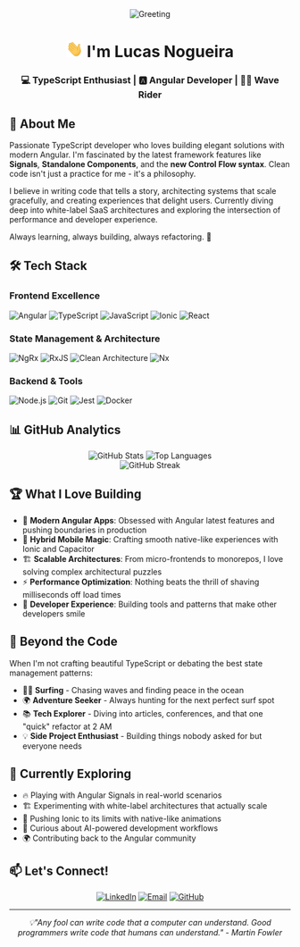 <div align="center">
  <img src="https://readme-typing-svg.demolab.com?font=Fira+Code&size=30&duration=3000&pause=1000&color=58A6FF&center=true&vCenter=true&width=600&lines=Hello+World!;Welcome+to+my+profile!;Happy+coding!;Let's+build+something+amazing!" alt="Greeting" />
</div>

<h1 align="center">
  <img src="https://raw.githubusercontent.com/ABSphreak/ABSphreak/master/gifs/Hi.gif" width="30px" height="30px">
  I'm Lucas Nogueira
</h1>

<h3 align="center">💻 TypeScript Enthusiast | 🅰️ Angular Developer | 🏄‍♂️ Wave Rider</h3>

## 💫 About Me

Passionate TypeScript developer who loves building elegant solutions with modern Angular. I'm fascinated by the latest framework features like **Signals**, **Standalone Components**, and the **new Control Flow syntax**. Clean code isn't just a practice for me - it's a philosophy.

I believe in writing code that tells a story, architecting systems that scale gracefully, and creating experiences that delight users. Currently diving deep into white-label SaaS architectures and exploring the intersection of performance and developer experience.

Always learning, always building, always refactoring. 🚀

## 🛠️ Tech Stack

### Frontend Excellence

![Angular](https://img.shields.io/badge/Angular-DD0031?style=for-the-badge&logo=angular&logoColor=white)
![TypeScript](https://img.shields.io/badge/TypeScript-3178C6?style=for-the-badge&logo=typescript&logoColor=white)
![JavaScript](https://img.shields.io/badge/JavaScript-F7DF1E?style=for-the-badge&logo=javascript&logoColor=black)
![Ionic](https://img.shields.io/badge/Ionic-3880FF?style=for-the-badge&logo=ionic&logoColor=white)
![React](https://img.shields.io/badge/React-20232A?style=for-the-badge&logo=react&logoColor=61DAFB)

### State Management & Architecture

![NgRx](https://img.shields.io/badge/NgRx-BA52DE?style=for-the-badge&logo=redux&logoColor=white)
![RxJS](https://img.shields.io/badge/RxJS-B7178C?style=for-the-badge&logo=reactivex&logoColor=white)
![Clean Architecture](https://img.shields.io/badge/Clean_Architecture-4285F4?style=for-the-badge)
![Nx](https://img.shields.io/badge/Nx-143055?style=for-the-badge&logo=nx&logoColor=white)

### Backend & Tools

![Node.js](https://img.shields.io/badge/Node.js-339933?style=for-the-badge&logo=node.js&logoColor=white)
![Git](https://img.shields.io/badge/Git-F05032?style=for-the-badge&logo=git&logoColor=white)
![Jest](https://img.shields.io/badge/Jest-C21325?style=for-the-badge&logo=jest&logoColor=white)
![Docker](https://img.shields.io/badge/Docker-2496ED?style=for-the-badge&logo=docker&logoColor=white)

## 📊 GitHub Analytics

<div align="center">
  <img src="https://github-readme-stats.vercel.app/api?username=lsnogueira&show_icons=true&theme=tokyonight&include_all_commits=true&count_private=true&hide_border=true" height="180" alt="GitHub Stats" />
  <img src="https://github-readme-stats.vercel.app/api/top-langs/?username=lsnogueira&layout=compact&theme=tokyonight&hide_border=true&langs_count=8" height="180" alt="Top Languages" />
</div>

<div align="center">
  <img src="https://github-readme-streak-stats.herokuapp.com/?user=lsnogueira&theme=tokyonight&hide_border=true" alt="GitHub Streak" />
</div>

## 🏆 What I Love Building

- 🚀 **Modern Angular Apps**: Obsessed with Angular latest features and pushing boundaries in production
- 📱 **Hybrid Mobile Magic**: Crafting smooth native-like experiences with Ionic and Capacitor
- 🏗️ **Scalable Architectures**: From micro-frontends to monorepos, I love solving complex architectural puzzles
- ⚡ **Performance Optimization**: Nothing beats the thrill of shaving milliseconds off load times
- 🎨 **Developer Experience**: Building tools and patterns that make other developers smile

## 🌊 Beyond the Code

When I'm not crafting beautiful TypeScript or debating the best state management patterns:

- 🏄‍♂️ **Surfing** - Chasing waves and finding peace in the ocean
- 🌍 **Adventure Seeker** - Always hunting for the next perfect surf spot
- 📚 **Tech Explorer** - Diving into articles, conferences, and that one "quick" refactor at 2 AM
- 💡 **Side Project Enthusiast** - Building things nobody asked for but everyone needs

## 🚀 Currently Exploring

- 🔥 Playing with Angular Signals in real-world scenarios
- 🏗️ Experimenting with white-label architectures that actually scale
- 📱 Pushing Ionic to its limits with native-like animations
- 🤖 Curious about AI-powered development workflows
- 🌍 Contributing back to the Angular community

## 📫 Let's Connect!

<div align="center">
  
[![LinkedIn](https://img.shields.io/badge/LinkedIn-0077B5?style=for-the-badge&logo=linkedin&logoColor=white)](https://linkedin.com/in/lucas-snogueira)
[![Email](https://img.shields.io/badge/Email-D14836?style=for-the-badge&logo=gmail&logoColor=white)](mailto:lucas_snogueira@hotmail.com)
[![GitHub](https://img.shields.io/badge/GitHub-100000?style=for-the-badge&logo=github&logoColor=white)](https://github.com/lsnogueira)

</div>

---

<div align="center">
  <i>💡"Any fool can write code that a computer can understand. Good programmers write code that humans can understand." - Martin Fowler</i>
</div>

